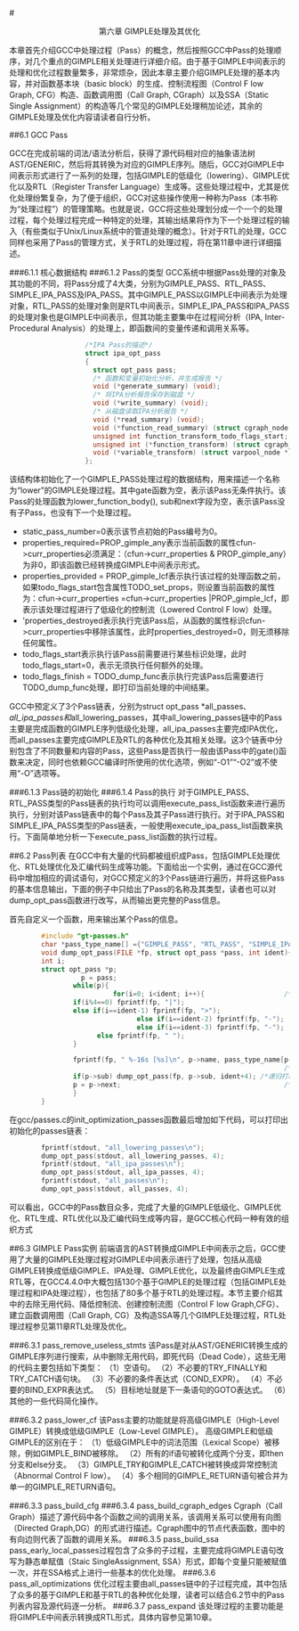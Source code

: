 #<center>第六章 GIMPLE处理及其优化</center>

本章首先介绍GCC中处理过程（Pass）的概念，然后按照GCC中Pass的处理顺序，对几个重点的GIMPLE相关处理进行详细介绍。由于基于GIMPLE中间表示的处理和优化过程数量繁多，非常烦杂，因此本章主要介绍GIMPLE处理的基本内容，并对函数基本块（basic block）的生成、控制流程图（Control F low Graph, CFG）构造、函数调用图（Call Graph, CGraph）以及SSA（Static Single Assignment）的构造等几个常见的GIMPLE处理稍加论述，其余的GIMPLE处理及优化内容请读者自行分析。

##6.1 GCC Pass

GCC在完成前端的词法/语法分析后，获得了源代码相对应的抽象语法树AST/GENERIC，然后将其转换为对应的GIMPLE序列。随后，GCC对GIMPLE中间表示形式进行了一系列的处理，包括GIMPLE的低级化（lowering）、GIMPLE优化以及RTL（Register Transfer Language）生成等。这些处理过程中，尤其是优化处理纷繁复杂，为了便于组织，GCC对这些操作使用一种称为Pass（本书称为“处理过程”）的管理策略。也就是说，GCC将这些处理划分成一个一个的处理过程，每个处理过程完成一种特定的处理，其输出结果将作为下一个处理过程的输入（有些类似于Unix/Linux系统中的管道处理的概念）。针对于RTL的处理，GCC同样也采用了Pass的管理方式，关于RTL的处理过程，将在第11章中进行详细描述。

###6.1.1 核心数据结构
###6.1.2 Pass的类型
GCC系统中根据Pass处理的对象及其功能的不同，将Pass分成了4大类，分别为GIMPLE_PASS、RTL_PASS、SIMPLE_IPA_PASS及IPA_PASS。其中GIMPLE_PASS以GIMPLE中间表示为处理对象，RTL_PASS的处理对象则是RTL中间表示，SIMPLE_IPA_PASS和IPA_PASS的处理对象也是GIMPLE中间表示，但其功能主要集中在过程间分析（IPA, Inter-Procedural Analysis）的处理上，即函数间的变量传递和调用关系等。

```cpp
                   /*IPA Pass的描述*/
                   struct ipa_opt_pass
                   {
                     struct opt_pass pass;
                     /* 函数和变量初始化分析，并生成报告 */
                     void (*generate_summary) (void);
                     /* 将IPA分析报告保存到磁盘 */
                     void (*write_summary) (void);
                     /* 从磁盘读取IPA分析报告 */
                     void (*read_summary) (void);
                     void (*function_read_summary) (struct cgraph_node *);
                     unsigned int function_transform_todo_flags_start;
                     unsigned int (*function_transform) (struct cgraph_node *);
                     void (*variable_transform) (struct varpool_node *);
                   };
```
该结构体初始化了一个GIMPLE_PASS处理过程的数据结构，用来描述一个名称为“lower”的GIMPLE处理过程。其中gate函数为空，表示该Pass无条件执行。该Pass的处理函数为lower_function_body(), sub和next字段为空，表示该Pass没有子Pass，也没有下一个处理过程。
* static_pass_number=0表示该节点初始的Pass编号为0。
* properties_required=PROP_gimple_any表示当前函数的属性cfun->curr_properties必须满足：（cfun->curr_properties & PROP_gimple_any）为非0，即该函数已经转换成GIMPLE中间表示形式。
* properties_provided = PROP_gimple_lcf表示执行该过程的处理函数之前，如果todo_flags_start包含属性TODO_set_props，则设置当前函数的属性为：cfun->curr_properties =cfun->curr_properties |PROP_gimple_lcf，即表示该处理过程进行了低级化的控制流（Lowered Control F low）处理。
* 'properties_destroyed表示执行完该Pass后，从函数的属性标识cfun->curr_properties中移除该属性，此时properties_destroyed=0，则无须移除任何属性。
* todo_flags_start表示执行该Pass前需要进行某些标识处理，此时todo_flags_start=0，表示无须执行任何额外的处理。
* todo_flags_finish = TODO_dump_func表示执行完该Pass后需要进行TODO_dump_func处理，即打印当前处理的中间结果。

GCC中预定义了3个Pass链表，分别为struct opt_pass *all_passes、*all_ipa_passes和*all_lowering_passes，其中all_lowering_passes链中的Pass主要是完成函数的GIMPLE序列低级化处理，all_ipa_passes主要完成IPA优化，而all_passes主要完成GIMPLE及RTL的各种优化及其相关处理。这3个链表中分别包含了不同数量和内容的Pass，这些Pass是否执行一般由该Pass中的gate()函数来决定，同时也依赖GCC编译时所使用的优化选项，例如“-O1”“-O2”或不使用“-O”选项等。

###6.1.3 Pass链的初始化
###6.1.4 Pass的执行
对于GIMPLE_PASS、RTL_PASS类型的Pass链表的执行均可以调用execute_pass_list函数来进行遍历执行，分别对该Pass链表中的每个Pass及其子Pass进行执行。对于IPA_PASS和SIMPLE_IPA_PASS类型的Pass链表，一般使用execute_ipa_pass_list函数来执行。下面简单地分析一下execute_pass_list函数的执行过程。


##6.2 Pass列表
在GCC中有大量的代码都被组织成Pass，包括GIMPLE处理优化、RTL处理优化及汇编代码生成等功能。下面给出一个实例，通过在GCC源代码中增加相应的调试语句，对GCC预定义的3个Pass链进行遍历，并将这些Pass的基本信息输出，下面的例子中只给出了Pass的名称及其类型，读者也可以对dump_opt_pass函数进行改写，从而输出更完整的Pass信息。

首先自定义一个函数，用来输出某个Pass的信息。

```cpp
        #include "gt-passes.h"
        char *pass_type_name[] ={"GIMPLE_PASS", "RTL_PASS", "SIMPLE_IPA_PASS", "IPA_PASS"};
        void dump_opt_pass(FILE *fp, struct opt_pass *pass, int ident){
        int i;
        struct opt_pass *p;
                  p = pass;
                while(p){
                          for(i=0; i<ident; i++){                    /*打印缩进符号*/
                if(i%4==0) fprintf(fp, "|");
                else if(i==ident-1) fprintf(fp, ">");
                                else if(i==ident-2) fprintf(fp, "-");
                                else if(i==ident-3) fprintf(fp, "-");
                      else fprintf(fp, " ");
                }

                fprintf(fp, " %-16s [%s]\n", p->name, pass_type_name[p->type]);
                                                                     /*输出Pass的名称及类型信息*/
                if(p->sub) dump_opt_pass(fp, p->sub, ident+4); /*递归打印子Pass信息*/
                p = p->next;                                         /*下一个Pass*/
                }
        }
```

在gcc/passes.c的init_optimization_passes函数最后增加如下代码，可以打印出初始化的passes链表：

```cpp
        fprintf(stdout, "all_lowering_passes\n");
        dump_opt_pass(stdout, all_lowering_passes, 4);
        fprintf(stdout, "all_ipa_passes\n");
        dump_opt_pass(stdout, all_ipa_passes, 4);
        fprintf(stdout, "all_passes\n");
        dump_opt_pass(stdout, all_passes, 4);
```

可以看出，GCC中的Pass数目众多，完成了大量的GIMPLE低级化、GIMPLE优化、RTL生成、RTL优化以及汇编代码生成等内容，是GCC核心代码一种有效的组织方式

##6.3 GIMPLE Pass实例
前端语言的AST转换成GIMPLE中间表示之后，GCC使用了大量的GIMPLE处理过程对GIMPLE中间表示进行了处理，包括从高级GIMPLE转换成低级GIMPLE、IPA处理、GIMPLE优化，以及最终由GIMPLE生成RTL等，在GCC4.4.0中大概包括130个基于GIMPLE的处理过程（包括GIMPLE处理过程和IPA处理过程），也包括了80多个基于RTL的处理过程。本节主要介绍其中的去除无用代码、降低控制流、创建控制流图（Control F low Graph,CFG）、建立函数调用图（Call Graph, CG）及构造SSA等几个GIMPLE处理过程，RTL处理过程参见第11章RTL处理及优化。


###6.3.1 pass_remove_useless_stmts
该Pass是对从AST/GENERIC转换生成的GIMPLE序列进行搜索，从中删除无用代码，即死代码（Dead Code），这些无用的代码主要包括如下类型：
（1）空语句。
（2）不必要的TRY_FINALLY和TRY_CATCH语句块。
（3）不必要的条件表达式（COND_EXPR）。
（4）不必要的BIND_EXPR表达式。
（5）目标地址就是下一条语句的GOTO表达式。
（6）其他的一些代码简化操作。

###6.3.2 pass_lower_cf
该Pass主要的功能就是将高级GIMPLE（High-Level GIMPLE）转换成低级GIMPLE（Low-Level GIMPLE）。
高级GIMPLE和低级GIMPLE的区别在于：
（1）低级GIMPLE中的词法范围（Lexical Scope）被移除，例如GIMPLE_BIND被移除。
（2）所有的if语句被转化成两个分支，即then分支和else分支。
（3）GIMPLE_TRY和GIMPLE_CATCH被转换成异常控制流（Abnormal Control F low）。
（4）多个相同的GIMPLE_RETURN语句被合并为单一的GIMPLE_RETURN语句。

###6.3.3 pass_build_cfg
###6.3.4 pass_build_cgraph_edges
Cgraph（Call Graph）描述了源代码中各个函数之间的调用关系，该调用关系可以使用有向图（Directed Graph,DG）的形式进行描述。Cgraph图中的节点代表函数，图中的有向边则代表了函数的调用关系。
###6.3.5 pass_build_ssa
pass_early_local_passes过程包含了众多的子过程，主要完成将GIMPLE语句改写为静态单赋值（Staic SingleAssignment, SSA）形式，即每个变量只能被赋值一次，并在SSA格式上进行一些基本的优化处理。
###6.3.6 pass_all_optimizations
优化过程主要由all_passes链中的子过程完成，其中包括了众多的基于GIMPLE和基于RTL的各种优化处理，读者可以结合6.2节中的Pass列表内容及源代码逐一分析。
###6.3.7 pass_expand
该处理过程的主要功能是将GIMPLE中间表示转换成RTL形式，具体内容参见第10章。
